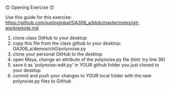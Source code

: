 🙃 Opening Exercise 🙃

Use this guide for this exercise: https://github.com/justinglobal/GA306_a/blob/master/notes/git-workremote.md

1. clone class GitHub to your desktop
1. copy this file from the class github to your desktop: GA306_a/demos/ch0/polynoise.py
1. clone your personal GitHub to the desktop
1. open Maya, change an attribute of the polynoise.py file (hint: try line 36)
1. save it as 'polynoise-edit.py' in YOUR github folder you just cloned to your desktop
1. commit and push your changes to YOUR local folder with the new polynoise.py files to GitHub
